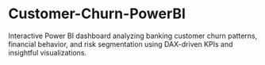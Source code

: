 # Customer-Churn-PowerBI
Interactive Power BI dashboard analyzing banking customer churn patterns, financial behavior, and risk segmentation using DAX-driven KPIs and insightful visualizations.
